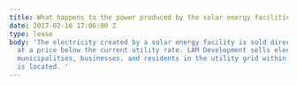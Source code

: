 ```yaml
---
title: What happens to the power produced by the solar energy facilities?
date: 2017-02-16 17:06:00 Z
type: lease
body: 'The electricity created by a solar energy facility is sold directly to customers
  at a price below the current utility rate. LAM Development sells electricity to
  municipalities, businesses, and residents in the utility grid within which the system
  is located. '
---
```



